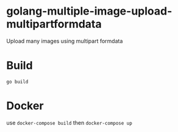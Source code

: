 # golang-multiple-image-upload-multipartformdata
Upload many images using multipart formdata

# Build

`go build`

# Docker

use `docker-compose build` then `docker-compose up`
